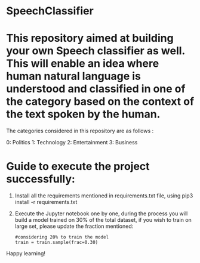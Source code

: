 # SpeechClassifier


# This repository aimed at building your own Speech classifier as well. This will enable an idea where human natural language is understood and classified in one of the category based on the context of the text spoken by the human.

The categories considered in this repository are as follows : 

0: Politics
1: Technology
2: Entertainment
3: Business

# Guide to execute the project successfully:

  1. Install all the requirements mentioned in requirements.txt file, using pip3 install -r requirements.txt

  2. Execute the Jupyter notebook one by one, during the process you will build a model trained on 30% of the total dataset, if you wish to train on large set, please update the fraction mentioned: 

      ```
      #considering 20% to train the model
      train = train.sample(frac=0.30)
      ```
  
  
 Happy learning! 
